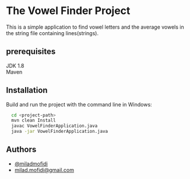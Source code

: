 # The Vowel Finder Project

This is a simple application to find vowel letters and the average vowels in the string file containing lines(strings).

## prerequisites
JDK 1.8  
Maven

## Installation

Build and run the project with the command line in Windows:

```bash
  cd <project-path>
  mvn clean Install
  javac VowelFinderApplication.java
  java -jar VowelFinderApplication.java
```
## Authors

- [@miladmofidi](https://www.github.com/miladmofidi)
- milad.mofidi@gmail.com
